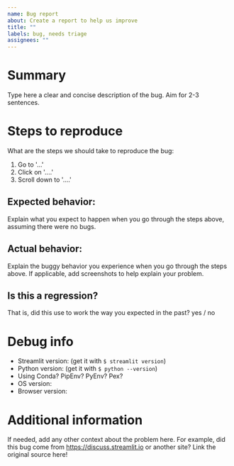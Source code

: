 ```yaml
---
name: Bug report
about: Create a report to help us improve
title: ""
labels: bug, needs triage
assignees: ""
---
```


# Summary

Type here a clear and concise description of the bug. Aim for 2-3 sentences.

# Steps to reproduce

What are the steps we should take to reproduce the bug:

1. Go to '...'
2. Click on '....'
3. Scroll down to '....'

## Expected behavior:

Explain what you expect to happen when you go through the steps above, assuming there were no bugs.

## Actual behavior:

Explain the buggy behavior you experience when you go through the steps above.
If applicable, add screenshots to help explain your problem.

## Is this a regression?

That is, did this use to work the way you expected in the past?
yes / no

# Debug info

- Streamlit version: (get it with `$ streamlit version`)
- Python version: (get it with `$ python --version`)
- Using Conda? PipEnv? PyEnv? Pex?
- OS version:
- Browser version:

# Additional information

If needed, add any other context about the problem here. For example, did this bug come from https://discuss.streamlit.io or another site? Link the original source here!
